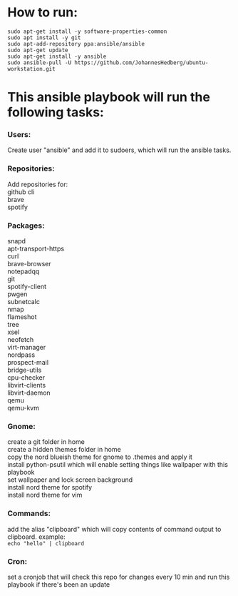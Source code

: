 # How to run:
```
sudo apt-get install -y software-properties-common  
sudo apt install -y git
sudo apt-add-repository ppa:ansible/ansible  
sudo apt-get update  
sudo apt-get install -y ansible  
sudo ansible-pull -U https://github.com/JohannesHedberg/ubuntu-workstation.git
```


# This ansible playbook will run the following tasks: 
### Users:
Create user "ansible" and add it to sudoers, which will run the ansible tasks.

### Repositories:
Add repositories for:  
github cli  
brave  
spotify  

### Packages:
snapd  
apt-transport-https  
curl  
brave-browser  
notepadqq  
git  
spotify-client  
pwgen  
subnetcalc  
nmap  
flameshot  
tree  
xsel  
neofetch  
virt-manager  
nordpass  
prospect-mail  
bridge-utils  
cpu-checker  
libvirt-clients  
libvirt-daemon  
qemu  
qemu-kvm  


### Gnome:
create a git folder in home  
create a hidden themes folder in home  
copy the nord blueish theme for gnome to .themes and apply it  
install python-psutil which will enable setting things like wallpaper with this playbook  
set wallpaper and lock screen background  
install nord theme for spotify  
install nord theme for vim    

### Commands:
add the alias "clipboard" which will copy contents of command output to clipboard. example:  
`echo "hello" | clipboard` 

### Cron:
set a cronjob that will check this repo for changes every 10 min and run this playbook if there's been an update 
